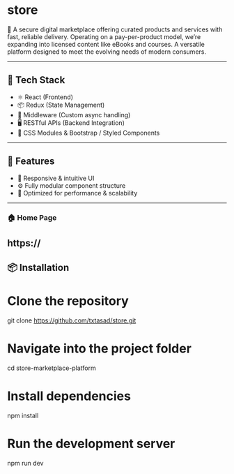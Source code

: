 # store
🛒 A secure digital marketplace offering curated products and services with fast, reliable delivery. Operating on a pay-per-product model, we’re expanding into licensed content like eBooks and courses. A versatile platform designed to meet the evolving needs of modern consumers.

---

## 🧰 Tech Stack

- ⚛️ React (Frontend)
- 📦 Redux (State Management)
- 🔄 Middleware (Custom async handling)
- 🖥️ RESTful APIs (Backend Integration)
- 🎨 CSS Modules & Bootstrap / Styled Components

---

## 🚀 Features
- 🧭 Responsive & intuitive UI
- ⚙️ Fully modular component structure
- 🧠 Optimized for performance & scalability

---

### 🏠 Home Page
https://
---

## 📦 Installation
# Clone the repository
git clone https://github.com/txtasad/store.git

# Navigate into the project folder
cd store-marketplace-platform

# Install dependencies
npm install

# Run the development server
npm run dev
